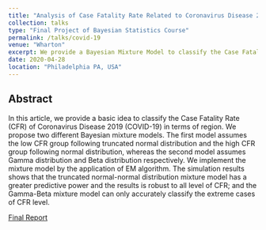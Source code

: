 ```yaml
---
title: "Analysis of Case Fatality Rate Related to Coronavirus Disease 2019"
collection: talks
type: "Final Project of Bayesian Statistics Course"
permalink: /talks/covid-19
venue: "Wharton"
excerpt: We provide a Bayesian Mixture Model to classify the Case Fatality Rate (CFR) of Coronavirus Disease 2019 (COVID-19) in terms of region.
date: 2020-04-28
location: "Philadelphia PA, USA"
---
```


## Abstract
In this article, we provide a basic idea to classify the Case Fatality Rate (CFR) of Coronavirus Disease 2019 (COVID-19) in terms of region. We propose two different Bayesian mixture models. The first model assumes the low CFR group following truncated normal distribution and the high CFR group following normal distribution, whereas the second model assumes Gamma distribution and Beta distribution respectively. We implement the mixture model by the application of EM algorithm. The simulation results shows that the truncated normal-normal distribution mixture model has a greater predictive power and the results is robust to all level of CFR; and the Gamma-Beta mixture model can only accurately classify the extreme cases of CFR level.

[Final Report](http://academicpages.github.io/files/paper1.pdf)
